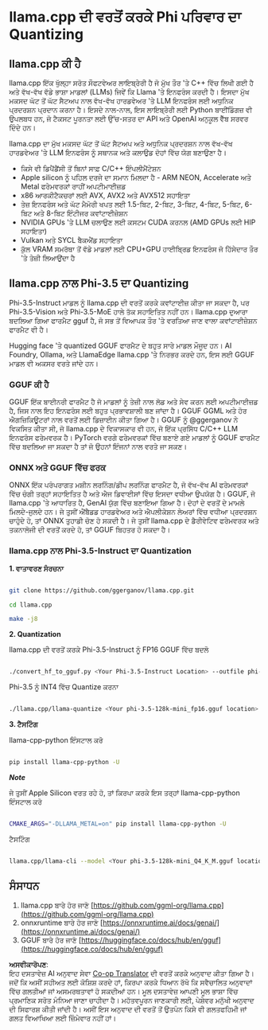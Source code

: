 <!--
CO_OP_TRANSLATOR_METADATA:
{
  "original_hash": "462bddc47427d8785f3c9fd817b346fe",
  "translation_date": "2025-07-16T22:08:16+00:00",
  "source_file": "md/01.Introduction/04/UsingLlamacppQuantifyingPhi.md",
  "language_code": "pa"
}
-->
# **llama.cpp ਦੀ ਵਰਤੋਂ ਕਰਕੇ Phi ਪਰਿਵਾਰ ਦਾ Quantizing**

## **llama.cpp ਕੀ ਹੈ**

llama.cpp ਇੱਕ ਖੁੱਲ੍ਹਾ ਸਰੋਤ ਸੌਫਟਵੇਅਰ ਲਾਇਬ੍ਰੇਰੀ ਹੈ ਜੋ ਮੁੱਖ ਤੌਰ 'ਤੇ C++ ਵਿੱਚ ਲਿਖੀ ਗਈ ਹੈ ਅਤੇ ਵੱਖ-ਵੱਖ ਵੱਡੇ ਭਾਸ਼ਾ ਮਾਡਲਾਂ (LLMs) ਜਿਵੇਂ ਕਿ Llama 'ਤੇ ਇਨਫਰੰਸ ਕਰਦੀ ਹੈ। ਇਸਦਾ ਮੁੱਖ ਮਕਸਦ ਘੱਟ ਤੋਂ ਘੱਟ ਸੈਟਅਪ ਨਾਲ ਵੱਖ-ਵੱਖ ਹਾਰਡਵੇਅਰ 'ਤੇ LLM ਇਨਫਰੰਸ ਲਈ ਅਧੁਨਿਕ ਪ੍ਰਦਰਸ਼ਨ ਪ੍ਰਦਾਨ ਕਰਨਾ ਹੈ। ਇਸਦੇ ਨਾਲ-ਨਾਲ, ਇਸ ਲਾਇਬ੍ਰੇਰੀ ਲਈ Python ਬਾਈਂਡਿੰਗਜ਼ ਵੀ ਉਪਲਬਧ ਹਨ, ਜੋ ਟੈਕਸਟ ਪੂਰਨਤਾ ਲਈ ਉੱਚ-ਸਤਰ ਦਾ API ਅਤੇ OpenAI ਅਨੁਕੂਲ ਵੈੱਬ ਸਰਵਰ ਦਿੰਦੇ ਹਨ।

llama.cpp ਦਾ ਮੁੱਖ ਮਕਸਦ ਘੱਟ ਤੋਂ ਘੱਟ ਸੈਟਅਪ ਅਤੇ ਅਧੁਨਿਕ ਪ੍ਰਦਰਸ਼ਨ ਨਾਲ ਵੱਖ-ਵੱਖ ਹਾਰਡਵੇਅਰ 'ਤੇ LLM ਇਨਫਰੰਸ ਨੂੰ ਸਥਾਨਕ ਅਤੇ ਕਲਾਉਡ ਦੋਹਾਂ ਵਿੱਚ ਯੋਗ ਬਣਾਉਣਾ ਹੈ।

- ਕਿਸੇ ਵੀ ਡਿਪੈਂਡੈਂਸੀ ਤੋਂ ਬਿਨਾਂ ਸਾਫ਼ C/C++ ਇੰਪਲੀਮੈਂਟੇਸ਼ਨ  
- Apple silicon ਨੂੰ ਪਹਿਲ ਦਰਜੇ ਦਾ ਸਮਾਨ ਮਿਲਦਾ ਹੈ - ARM NEON, Accelerate ਅਤੇ Metal ਫਰੇਮਵਰਕਾਂ ਰਾਹੀਂ ਅਪਟੀਮਾਈਜ਼ਡ  
- x86 ਆਰਕੀਟੈਕਚਰਾਂ ਲਈ AVX, AVX2 ਅਤੇ AVX512 ਸਹਾਇਤਾ  
- ਤੇਜ਼ ਇਨਫਰੰਸ ਅਤੇ ਘੱਟ ਮੈਮੋਰੀ ਖਪਤ ਲਈ 1.5-ਬਿਟ, 2-ਬਿਟ, 3-ਬਿਟ, 4-ਬਿਟ, 5-ਬਿਟ, 6-ਬਿਟ ਅਤੇ 8-ਬਿਟ ਇੰਟੀਜਰ ਕਵਾਂਟਾਈਜ਼ੇਸ਼ਨ  
- NVIDIA GPUs 'ਤੇ LLM ਚਲਾਉਣ ਲਈ ਕਸਟਮ CUDA ਕਰਨਲ (AMD GPUs ਲਈ HIP ਸਹਾਇਤਾ)  
- Vulkan ਅਤੇ SYCL ਬੈਕਐਂਡ ਸਹਾਇਤਾ  
- ਕੁੱਲ VRAM ਸਮਰੱਥਾ ਤੋਂ ਵੱਡੇ ਮਾਡਲਾਂ ਲਈ CPU+GPU ਹਾਈਬ੍ਰਿਡ ਇਨਫਰੰਸ ਜੋ ਹਿੱਸੇਦਾਰ ਤੌਰ 'ਤੇ ਤੇਜ਼ੀ ਲਿਆਉਂਦਾ ਹੈ  

## **llama.cpp ਨਾਲ Phi-3.5 ਦਾ Quantizing**

Phi-3.5-Instruct ਮਾਡਲ ਨੂੰ llama.cpp ਦੀ ਵਰਤੋਂ ਕਰਕੇ ਕਵਾਂਟਾਈਜ਼ ਕੀਤਾ ਜਾ ਸਕਦਾ ਹੈ, ਪਰ Phi-3.5-Vision ਅਤੇ Phi-3.5-MoE ਹਾਲੇ ਤੱਕ ਸਹਾਇਤਿਤ ਨਹੀਂ ਹਨ। llama.cpp ਦੁਆਰਾ ਬਦਲਿਆ ਗਿਆ ਫਾਰਮੈਟ gguf ਹੈ, ਜੋ ਸਭ ਤੋਂ ਵਿਆਪਕ ਤੌਰ 'ਤੇ ਵਰਤਿਆ ਜਾਣ ਵਾਲਾ ਕਵਾਂਟਾਈਜ਼ੇਸ਼ਨ ਫਾਰਮੈਟ ਵੀ ਹੈ।

Hugging face 'ਤੇ quantized GGUF ਫਾਰਮੈਟ ਦੇ ਬਹੁਤ ਸਾਰੇ ਮਾਡਲ ਮੌਜੂਦ ਹਨ। AI Foundry, Ollama, ਅਤੇ LlamaEdge llama.cpp 'ਤੇ ਨਿਰਭਰ ਕਰਦੇ ਹਨ, ਇਸ ਲਈ GGUF ਮਾਡਲ ਵੀ ਅਕਸਰ ਵਰਤੇ ਜਾਂਦੇ ਹਨ।

### **GGUF ਕੀ ਹੈ**

GGUF ਇੱਕ ਬਾਈਨਰੀ ਫਾਰਮੈਟ ਹੈ ਜੋ ਮਾਡਲਾਂ ਨੂੰ ਤੇਜ਼ੀ ਨਾਲ ਲੋਡ ਅਤੇ ਸੇਵ ਕਰਨ ਲਈ ਅਪਟੀਮਾਈਜ਼ਡ ਹੈ, ਜਿਸ ਨਾਲ ਇਹ ਇਨਫਰੰਸ ਲਈ ਬਹੁਤ ਪ੍ਰਭਾਵਸ਼ਾਲੀ ਬਣ ਜਾਂਦਾ ਹੈ। GGUF GGML ਅਤੇ ਹੋਰ ਐਗਜ਼ਿਕਿਊਟਰਾਂ ਨਾਲ ਵਰਤੋਂ ਲਈ ਡਿਜ਼ਾਈਨ ਕੀਤਾ ਗਿਆ ਹੈ। GGUF ਨੂੰ @ggerganov ਨੇ ਵਿਕਸਿਤ ਕੀਤਾ ਸੀ, ਜੋ llama.cpp ਦੇ ਵਿਕਾਸਕਾਰ ਵੀ ਹਨ, ਜੋ ਇੱਕ ਪ੍ਰਸਿੱਧ C/C++ LLM ਇਨਫਰੰਸ ਫਰੇਮਵਰਕ ਹੈ। PyTorch ਵਰਗੇ ਫਰੇਮਵਰਕਾਂ ਵਿੱਚ ਬਣਾਏ ਗਏ ਮਾਡਲਾਂ ਨੂੰ GGUF ਫਾਰਮੈਟ ਵਿੱਚ ਬਦਲਿਆ ਜਾ ਸਕਦਾ ਹੈ ਤਾਂ ਜੋ ਉਹਨਾਂ ਇੰਜਨਾਂ ਨਾਲ ਵਰਤੇ ਜਾ ਸਕਣ।

### **ONNX ਅਤੇ GGUF ਵਿੱਚ ਫਰਕ**

ONNX ਇੱਕ ਪਰੰਪਰਾਗਤ ਮਸ਼ੀਨ ਲਰਨਿੰਗ/ਡੀਪ ਲਰਨਿੰਗ ਫਾਰਮੈਟ ਹੈ, ਜੋ ਵੱਖ-ਵੱਖ AI ਫਰੇਮਵਰਕਾਂ ਵਿੱਚ ਚੰਗੀ ਤਰ੍ਹਾਂ ਸਹਾਇਤਿਤ ਹੈ ਅਤੇ ਐਜ ਡਿਵਾਈਸਾਂ ਵਿੱਚ ਇਸਦਾ ਵਧੀਆ ਉਪਯੋਗ ਹੈ। GGUF, ਜੋ llama.cpp 'ਤੇ ਆਧਾਰਿਤ ਹੈ, GenAI ਯੁੱਗ ਵਿੱਚ ਬਣਾਇਆ ਗਿਆ ਹੈ। ਦੋਹਾਂ ਦੇ ਵਰਤੋਂ ਦੇ ਮਾਮਲੇ ਮਿਲਦੇ-ਜੁਲਦੇ ਹਨ। ਜੇ ਤੁਸੀਂ ਐਂਬੈਡਡ ਹਾਰਡਵੇਅਰ ਅਤੇ ਐਪਲੀਕੇਸ਼ਨ ਲੇਅਰਾਂ ਵਿੱਚ ਵਧੀਆ ਪ੍ਰਦਰਸ਼ਨ ਚਾਹੁੰਦੇ ਹੋ, ਤਾਂ ONNX ਤੁਹਾਡੀ ਚੋਣ ਹੋ ਸਕਦੀ ਹੈ। ਜੇ ਤੁਸੀਂ llama.cpp ਦੇ ਡੈਰੀਵੇਟਿਵ ਫਰੇਮਵਰਕ ਅਤੇ ਤਕਨਾਲੋਜੀ ਦੀ ਵਰਤੋਂ ਕਰਦੇ ਹੋ, ਤਾਂ GGUF ਬਿਹਤਰ ਹੋ ਸਕਦਾ ਹੈ।

### **llama.cpp ਨਾਲ Phi-3.5-Instruct ਦਾ Quantization**

**1. ਵਾਤਾਵਰਣ ਸੰਰਚਨਾ**


```bash

git clone https://github.com/ggerganov/llama.cpp.git

cd llama.cpp

make -j8

```


**2. Quantization**

llama.cpp ਦੀ ਵਰਤੋਂ ਕਰਕੇ Phi-3.5-Instruct ਨੂੰ FP16 GGUF ਵਿੱਚ ਬਦਲੋ


```bash

./convert_hf_to_gguf.py <Your Phi-3.5-Instruct Location> --outfile phi-3.5-128k-mini_fp16.gguf

```

Phi-3.5 ਨੂੰ INT4 ਵਿੱਚ Quantize ਕਰਨਾ


```bash

./llama.cpp/llama-quantize <Your phi-3.5-128k-mini_fp16.gguf location> ./gguf/phi-3.5-128k-mini_Q4_K_M.gguf Q4_K_M

```


**3. ਟੈਸਟਿੰਗ**

llama-cpp-python ਇੰਸਟਾਲ ਕਰੋ


```bash

pip install llama-cpp-python -U

```

***Note*** 

ਜੇ ਤੁਸੀਂ Apple Silicon ਵਰਤ ਰਹੇ ਹੋ, ਤਾਂ ਕਿਰਪਾ ਕਰਕੇ ਇਸ ਤਰ੍ਹਾਂ llama-cpp-python ਇੰਸਟਾਲ ਕਰੋ


```bash

CMAKE_ARGS="-DLLAMA_METAL=on" pip install llama-cpp-python -U

```

ਟੈਸਟਿੰਗ 


```bash

llama.cpp/llama-cli --model <Your phi-3.5-128k-mini_Q4_K_M.gguf location> --prompt "<|user|>\nCan you introduce .NET<|end|>\n<|assistant|>\n"  --gpu-layers 10

```



## **ਸੰਸਾਧਨ**

1. llama.cpp ਬਾਰੇ ਹੋਰ ਜਾਣੋ [https://github.com/ggml-org/llama.cpp](https://github.com/ggml-org/llama.cpp)  
2. onnxruntime ਬਾਰੇ ਹੋਰ ਜਾਣੋ [https://onnxruntime.ai/docs/genai/](https://onnxruntime.ai/docs/genai/)  
3. GGUF ਬਾਰੇ ਹੋਰ ਜਾਣੋ [https://huggingface.co/docs/hub/en/gguf](https://huggingface.co/docs/hub/en/gguf)

**ਅਸਵੀਕਾਰੋਪਣ**:  
ਇਹ ਦਸਤਾਵੇਜ਼ AI ਅਨੁਵਾਦ ਸੇਵਾ [Co-op Translator](https://github.com/Azure/co-op-translator) ਦੀ ਵਰਤੋਂ ਕਰਕੇ ਅਨੁਵਾਦ ਕੀਤਾ ਗਿਆ ਹੈ। ਜਦੋਂ ਕਿ ਅਸੀਂ ਸਹੀਅਤ ਲਈ ਕੋਸ਼ਿਸ਼ ਕਰਦੇ ਹਾਂ, ਕਿਰਪਾ ਕਰਕੇ ਧਿਆਨ ਰੱਖੋ ਕਿ ਸਵੈਚਾਲਿਤ ਅਨੁਵਾਦਾਂ ਵਿੱਚ ਗਲਤੀਆਂ ਜਾਂ ਅਸਮਰਥਤਾਵਾਂ ਹੋ ਸਕਦੀਆਂ ਹਨ। ਮੂਲ ਦਸਤਾਵੇਜ਼ ਆਪਣੀ ਮੂਲ ਭਾਸ਼ਾ ਵਿੱਚ ਪ੍ਰਮਾਣਿਕ ਸਰੋਤ ਮੰਨਿਆ ਜਾਣਾ ਚਾਹੀਦਾ ਹੈ। ਮਹੱਤਵਪੂਰਨ ਜਾਣਕਾਰੀ ਲਈ, ਪੇਸ਼ੇਵਰ ਮਨੁੱਖੀ ਅਨੁਵਾਦ ਦੀ ਸਿਫਾਰਸ਼ ਕੀਤੀ ਜਾਂਦੀ ਹੈ। ਅਸੀਂ ਇਸ ਅਨੁਵਾਦ ਦੀ ਵਰਤੋਂ ਤੋਂ ਉਤਪੰਨ ਕਿਸੇ ਵੀ ਗਲਤਫਹਿਮੀ ਜਾਂ ਗਲਤ ਵਿਆਖਿਆ ਲਈ ਜ਼ਿੰਮੇਵਾਰ ਨਹੀਂ ਹਾਂ।